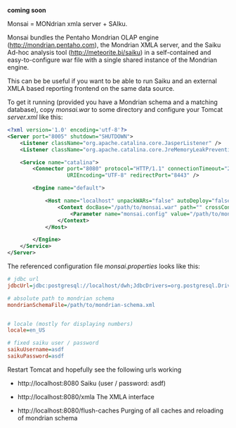 
**coming soon**

Monsai = MONdrian xmla server + SAIku.

Monsai bundles the Pentaho Mondrian OLAP engine (http://mondrian.pentaho.com), the Mondrian XMLA server, and the Saiku Ad-hoc analysis tool (http://meteorite.bi/saiku) in a self-contained and easy-to-configure war file with a single shared instance of the Mondrian engine.

This can be be useful if you want to be able to run Saiku and an external XMLA based reporting frontend on the same data source. 

To get it running (provided you have a Mondrian schema and a matching database), copy *monsai.war* to some directory and configure your Tomcat *server.xml* like this:

```xml
<?xml version='1.0' encoding='utf-8'?>
<Server port="8005" shutdown="SHUTDOWN">
    <Listener className="org.apache.catalina.core.JasperListener" />
    <Listener className="org.apache.catalina.core.JreMemoryLeakPreventionListener" />

    <Service name="catalina">
        <Connector port="8080" protocol="HTTP/1.1" connectionTimeout="20000"
                   URIEncoding="UTF-8" redirectPort="8443" />

        <Engine name="default">

            <Host name="localhost" unpackWARs="false" autoDeploy="false">
                <Context docBase="/path/to/monsai.war" path="" crossContext="true" swallowOutput="true" reloadable="false" >
                    <Parameter name="monsai.config" value="/path/to/monsai.properties" override="false"/>
                </Context>
            </Host>

        </Engine>
    </Service>
</Server>
```

The referenced configuration file *monsai.properties* looks like this:

```ini
# jdbc url
jdbcUrl=jdbc:postgresql://localhost/dwh;JdbcDrivers=org.postgresql.Driver;JdbcUser=user

# absolute path to mondrian schema
mondrianSchemaFile=/path/to/mondrian-schema.xml


# locale (mostly for displaying numbers)
locale=en_US

# fixed saiku user / password
saikuUsername=asdf
saikuPassword=asdf
```


Restart Tomcat and hopefully see the following urls working

- http://localhost:8080 Saiku (user / password: asdf)

- http://localhost:8080/xmla The XMLA interface

- http://localhost:8080/flush-caches Purging of all caches and reloading of mondrian schema


